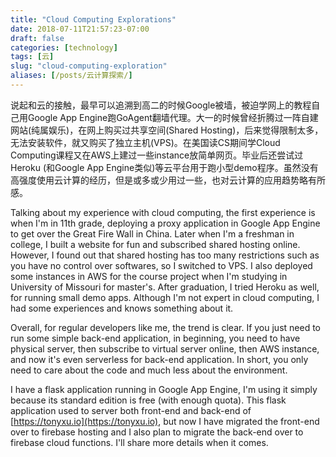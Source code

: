 ```yaml
---
title: "Cloud Computing Explorations"
date: 2018-07-11T21:57:23-07:00
draft: false
categories: [technology]
tags: [云]
slug: "cloud-computing-exploration"
aliases: [/posts/云计算探索/]
---
```


说起和云的接触，最早可以追溯到高二的时候Google被墙，被迫学网上的教程自己用Google App Engine跑GoAgent翻墙代理。大一的时候曾经折腾过一阵自建网站(纯属娱乐)，在网上购买过共享空间(Shared Hosting)，后来觉得限制太多，无法安装软件，就又购买了独立主机(VPS)。在美国读CS期间学Cloud Computing课程又在AWS上建过一些instance放简单网页。毕业后还尝试过Heroku (和Google App Engine类似)等云平台用于跑小型demo程序。虽然没有高强度使用云计算的经历，但是或多或少用过一些，也对云计算的应用趋势略有所感。

Talking about my experience with cloud computing, the first experience is when I'm in 11th grade, deploying a proxy application in Google App Engine to get over the Great Fire Wall in China. Later when I'm a freshman in college, I built a website for fun and subscribed shared hosting online. However, I found out that shared hosting has too many restrictions such as you have no control over softwares, so I switched to VPS. I also deployed some instances in AWS for the course project when I'm studying in University of Missouri for master's. After graduation, I tried Heroku as well, for running small demo apps. Although I'm not expert in cloud computing, I had some experiences and knows something about it.

<!--more-->

Overall, for regular developers like me, the trend is clear. If you just need to run some simple back-end application, in beginning, you need to have physical server, then subscribe to virtual server online, then AWS instance, and now it's even serverless for back-end application. In short, you only need to care about the code and much less about the environment.

I have a flask application running in Google App Engine, I'm using it simply because its standard edition is free (with enough quota). This flask application used to server both front-end and back-end of [https://tonyxu.io](https://tonyxu.io), but now I have migrated the front-end over to firebase hosting and I also plan to migrate the back-end over to firebase cloud functions. I'll share more details when it comes.